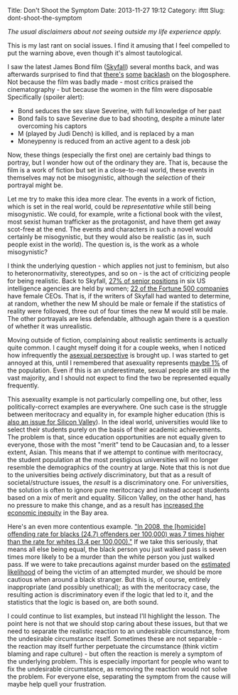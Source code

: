 Title: Don't Shoot the Symptom
Date: 2013-11-27 19:12
Category: ifttt
Slug: dont-shoot-the-symptom

*The usual disclaimers about not seeing outside my life experience apply.*

This is my last rant on social issues. I find it amusing that I feel compelled to put the warning above, even though it's almost tautological.

I saw the latest James Bond film ([Skyfall](http://en.wikipedia.org/wiki/Skyfall)) several months back, and was afterwards surprised to find that [there's](http://bitchmagazine.org/post/draft-backlot-bitch-mr-bond-and-i) [some](http://reverttosaved.com/2012/11/17/skyfall-james-bonds-return-to-male-gaze-misogyny/) [backlash](http://exiledstardust.wordpress.com/2012/11/02/women-the-makers-of-skyfall-hate-you/) on the blogosphere. Not because the film was badly made - most critics praised the cinematography - but because the women in the film were disposable Specifically (spoiler alert):

-   Bond seduces the sex slave Severine, with full knowledge of her past
-   Bond fails to save Severine due to bad shooting, despite a minute later overcoming his captors
-   M (played by Judi Dench) is killed, and is replaced by a man
-   Moneypenny is reduced from an active agent to a desk job

Now, these things (especially the first one) are certainly bad things to portray, but I wonder how out of the ordinary they are. That is, because the film is a work of fiction but set in a close-to-real world, these events in themselves may not be misogynistic, although the *selection* of their portrayal might be.

Let me try to make this idea more clear. The events in a work of fiction, which is set in the real world, could be *representative* while still being misogynistic. We could, for example, write a fictional book with the vilest, most sexist human trafficker as the protagonist, and have them get away scot-free at the end. The events and characters in such a novel would certainly be misogynistic, but they would also be realistic (as in, such people exist in the world). The question is, is the work as a whole misogynistic?

I think the underlying question - which applies not just to feminism, but also to heteronormativity, stereotypes, and so on - is the act of criticizing people for being realistic. Back to Skyfall, [27% of senior positions](http://www.cnn.com/2010/POLITICS/08/09/woman.intel.chief/) in six US intelligence agencies are held by women; [22 of the Fortune 500 companies](http://management.fortune.cnn.com/2013/05/09/women-ceos-fortune-500/) have female CEOs. That is, if the writers of Skyfall had wanted to determine, at random, whether the new M should be male or female if the statistics of reality were followed, three out of four times the new M would still be male. The other portrayals are less defendable, although again there is a question of whether it was unrealistic.

Moving outside of fiction, complaining about realistic sentiments is actually quite common. I caught myself doing it for a couple weeks, when I noticed how infrequently the [asexual perspective](http://justinnhli.com/posts/2013/11/asexuality.html) is brought up. I was started to get annoyed at this, until I remembered that asexuality represents [maybe 1%](http://en.wikipedia.org/wiki/Asexuality#Prevalence) of the population. Even if this is an underestimate, sexual people are still in the vast majority, and I should not expect to find the two be represented equally frequently.

This asexuality example is not particularly compelling one, but other, less politically-correct examples are everywhere. One such case is the struggle between meritocracy and equality in, for example higher education (this is [also an issue for Silicon Valley](http://www.newyorker.com/reporting/2013/05/27/130527fa_fact_packer?currentPage=all)).  In the ideal world, universities would like to select their students purely on the basis of their academic achievements. The problem is that, since education opportunities are not equally given to everyone, those with the most "merit" tend to be Caucasian and, to a lesser extent, Asian. This means that if we attempt to continue with meritocracy, the student population at the most prestigious universities will no longer resemble the demographics of the country at large. Note that this is not due to the universities being *actively* discriminatory, but that as a result of societal/structure issues, the *result* is a discriminatory one. For universities, the solution is often to ignore pure meritocracy and instead accept students based on a mix of merit and equality.  Silicon Valley, on the other hand, has no pressure to make this change, and as a result has [increased the economic inequity](http://www.weeklystandard.com/articles/silicon-chasm_768037.html?nopager=1) in the Bay area.

Here's an even more contentious example. ["In 2008, the [homicide] offending rate for blacks (24.7) offenders per 100,000) was 7 times higher than the rate for whites (3.4 per 100,000)."](http://www.bjs.gov/content/pub/pdf/htus8008.pdf) If we take this seriously, that means all else being equal, the black person you just walked pass is seven times more likely to be a murder than the white person you just walked pass. If we were to take precautions against murder based on the [estimated likelihood](http://en.wikipedia.org/wiki/Bayesian_inference) of being the victim of an attempted murder, we should be more cautious when around a black stranger. But this is, of course, entirely inappropriate (and possibly unethical); as with the meritocracy case, the resulting action is discriminatory even if the logic that led to it, and the statistics that the logic is based on, are both sound.

I could continue to list examples, but instead I'll highlight the lesson. The point here is not that we should stop caring about these issues, but that we need to separate the realistic reaction to an undesirable circumstance, from the undesirable circumstance itself.  Sometimes these are not separable - the reaction may itself further perpetuate the circumstance (think victim blaming and rape culture) - but often the reaction is merely a symptom of the underlying problem.  This is especially important for people who want to fix the undesirable circumstance, as removing the reaction would not solve the problem. For everyone else, separating the symptom from the cause will maybe help quell your frustration.

